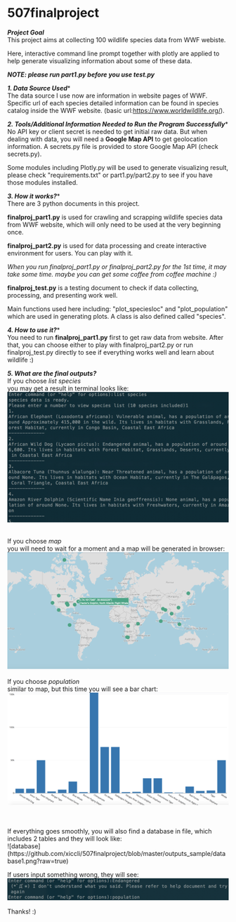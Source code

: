 # 507finalproject



***Project Goal*** </br>
This project aims at collecting 100 wildlife species data from WWF webiste.</br>

Here, interactive command line prompt together with plotly are applied to help generate visualizing information about some of these data.</br>



***NOTE: please run part1.py before you use test.py***</br>




***1. Data Source Used****</br>
The data source I use now are information in website pages of WWF. Specific url of each species detailed information can be found in species catalog inside the WWF website. (basic url:https://www.worldwildlife.org/).</br>


***2. Tools/Additional Information Needed to Run the Program Successfully****</br>
No API key or client secret is needed to get initial raw data. But when dealing with data, you will need a **Google Map API** to get geolocation information. A secrets.py file is provided to store Google Map API (check secrets.py).</br>

Some modules including Plotly.py will be used to generate visualizing result, please check "requirements.txt" or part1.py/part2.py to see if you have those modules installed.</br>


***3. How it works?****</br>
There are 3 python documents in this project. </br>

**finalproj_part1.py** is used for crawling and scrapping wildlife species data from WWF website, which will only need to be used at the very beginning once.</br>

**finalproj_part2.py** is used for data processing and create interactive environment for users. You can play with it. </br>

*When you run finalproj_part1.py or finalproj_part2.py for the 1st time, it may take some time. maybe you can get some coffee from coffee machine :)*

**finalproj_test.py** is a testing document to check if data collecting, processing, and presenting work well. </br>

Main functions used here including: "plot_speciesloc" and "plot_population" which are used in generating plots. A class is also defined called "species".</br>

***4. How to use it?****</br>
You need to run **finalproj_part1.py** first to get raw data from website. After that, you can choose either to play with finalproj_part2.py or run finalproj_test.py directly to see if everything works well and learn about wildlife :)</br>

***5. What are the final outputs?*** </br>
If you choose *list species* </br>
you may get a result in terminal looks like: </br>
![listofspecies](https://raw.githubusercontent.com/xiccli/507finalproject/master/outputs_sample/listspecies.png)
</br>
</br>

If you choose *map* </br>
you will need to wait for a moment and a map will be generated in browser: </br>
![speciesmap](https://raw.githubusercontent.com/xiccli/507finalproject/master/outputs_sample/map.png)
</br>
</br>
If you choose *population* </br>
similar to map, but this time you will see a bar chart: </br>
![barchartofpopulation](https://raw.githubusercontent.com/xiccli/507finalproject/master/outputs_sample/population.png)

</br>
</br>
If everything goes smoothly, you will also find a database in file, which includes 2 tables and they will look like:</br>
![database](https://github.com/xiccli/507finalproject/blob/master/outputs_sample/database1.png?raw=true)

If users input something wrong, they will see:
![wrongmsg](https://raw.githubusercontent.com/xiccli/507finalproject/master/outputs_sample/errormsg.png)


Thanks! :)
